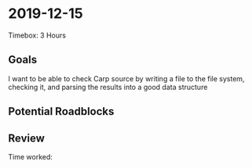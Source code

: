# 2019-12-15

Timebox: 3 Hours

## Goals

I want to be able to check Carp source by writing a file to the
file system, checking it, and parsing the results into a good
data structure

## Potential Roadblocks

## Review

Time worked:
